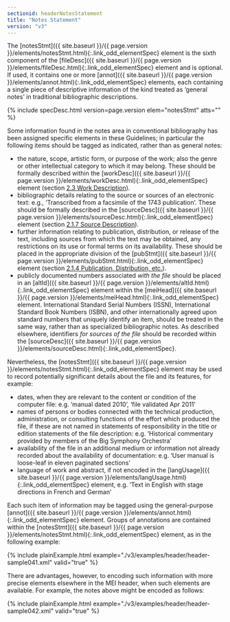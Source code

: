 ```yaml
---
sectionid: headerNotesStatement
title: "Notes Statement"
version: "v3"
---
```




The [notesStmt]({{ site.baseurl }}/{{ page.version }}/elements/notesStmt.html){:.link_odd_elementSpec} element is the sixth component of the [fileDesc]({{ site.baseurl }}/{{ page.version }}/elements/fileDesc.html){:.link_odd_elementSpec} element and is optional. If used, it contains one or more [annot]({{ site.baseurl }}/{{ page.version }}/elements/annot.html){:.link_odd_elementSpec} elements, each containing a single piece of descriptive information of the
kind treated as ‘general notes’ in traditional bibliographic descriptions.



{% include specDesc.html version=page.version elem="notesStmt" atts="" %}



Some information found in the notes area in conventional bibliography has been assigned
specific elements in these Guidelines; in particular the following items should be
tagged as
indicated, rather than as general notes:


- the nature, scope, artistic form, or purpose of the work; also the genre or other
intellectual category to which it may belong. These should be formally described within
the [workDesc]({{ site.baseurl }}/{{ page.version }}/elements/workDesc.html){:.link_odd_elementSpec} element (section <a class="link_ptr" title="Work Description" href="{{ site.baseurl }}/{{ page.version }}/guidelines/header.html#headerWorkDescription">2.3 Work Description</a>).
- bibliographic details relating to the source or sources of an electronic text: e.g.,
‘Transcribed from a facsimile of the 1743 publication’. These should be formally described
in the [sourceDesc]({{ site.baseurl }}/{{ page.version }}/elements/sourceDesc.html){:.link_odd_elementSpec} element (section 
<a class="link_ptr" title="Source Description" href="{{ site.baseurl }}/{{ page.version }}/guidelines/header.html#headerSourceDescription">2.1.7 Source Description</a>).
- further information relating to publication, distribution, or release of the text,
including sources from which the text may be obtained, any restrictions on its use
or
formal terms on its availability. These should be placed in the appropriate division
of
the [pubStmt]({{ site.baseurl }}/{{ page.version }}/elements/pubStmt.html){:.link_odd_elementSpec} element (section 
<a class="link_ptr" title="Publication, Distribution, etc." href="{{ site.baseurl }}/{{ page.version }}/guidelines/header.html#headerPublicationDistribution">2.1.4 Publication, Distribution, etc.</a>).
- publicly documented numbers associated *with the file* should be placed in
an [altId]({{ site.baseurl }}/{{ page.version }}/elements/altId.html){:.link_odd_elementSpec} element within the [meiHead]({{ site.baseurl }}/{{ page.version }}/elements/meiHead.html){:.link_odd_elementSpec} element.
International Standard Serial Numbers (ISSN), International Standard Book Numbers
(ISBN),
and other internationally agreed upon standard numbers that uniquely identify an item,
should be treated in the same way, rather than as specialized bibliographic notes.
As
described elsewhere, identifiers *for sources of the file* should be recorded
within the [sourceDesc]({{ site.baseurl }}/{{ page.version }}/elements/sourceDesc.html){:.link_odd_elementSpec}.

Nevertheless, the [notesStmt]({{ site.baseurl }}/{{ page.version }}/elements/notesStmt.html){:.link_odd_elementSpec} element may be used to record potentially
significant details about the file and its features, for example:


- dates, when they are relevant to the content or condition of the computer file: e.g.
‘manual dated 2010’, ‘file validated Apr 2011’
- names of persons or bodies connected with the technical production, administration,
or
consulting functions of the effort which produced the file, if these are not named
in
statements of responsibility in the title or edition statements of the file description:
e.g. ‘Historical commentary provided by members of the Big Symphony Orchestra’
- availability of the file in an additional medium or information not already recorded
about the availability of documentation: e.g. ‘User manual is loose-leaf in eleven
paginated sections’
- language of work and abstract, if not encoded in the [langUsage]({{ site.baseurl }}/{{ page.version }}/elements/langUsage.html){:.link_odd_elementSpec}
element, e.g. ‘Text in English with stage directions in French and German’

Each such item of information may be tagged using the general-purpose [annot]({{ site.baseurl }}/{{ page.version }}/elements/annot.html){:.link_odd_elementSpec} element. Groups of annotations are contained within the [notesStmt]({{ site.baseurl }}/{{ page.version }}/elements/notesStmt.html){:.link_odd_elementSpec} element, as in the following example:

{% include plainExample.html example="./v3/examples/header/header-sample041.xml" valid="true" %}

There are advantages, however, to encoding such information with more precise elements
elsewhere in the MEI header, when such elements are available. For example, the notes
above
might be encoded as follows:

{% include plainExample.html example="./v3/examples/header/header-sample042.xml" valid="true" %}

